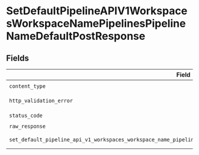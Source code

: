 # SetDefaultPipelineAPIV1WorkspacesWorkspaceNamePipelinesPipelineNameDefaultPostResponse


## Fields

| Field                                                                                                                 | Type                                                                                                                  | Required                                                                                                              | Description                                                                                                           |
| --------------------------------------------------------------------------------------------------------------------- | --------------------------------------------------------------------------------------------------------------------- | --------------------------------------------------------------------------------------------------------------------- | --------------------------------------------------------------------------------------------------------------------- |
| `content_type`                                                                                                        | *str*                                                                                                                 | :heavy_check_mark:                                                                                                    | N/A                                                                                                                   |
| `http_validation_error`                                                                                               | [Optional[shared.HTTPValidationError]](../../models/shared/httpvalidationerror.md)                                    | :heavy_minus_sign:                                                                                                    | Validation Error                                                                                                      |
| `status_code`                                                                                                         | *int*                                                                                                                 | :heavy_check_mark:                                                                                                    | N/A                                                                                                                   |
| `raw_response`                                                                                                        | [requests.Response](https://requests.readthedocs.io/en/latest/api/#requests.Response)                                 | :heavy_minus_sign:                                                                                                    | N/A                                                                                                                   |
| `set_default_pipeline_api_v1_workspaces_workspace_name_pipelines_pipeline_name_default_post_200_application_json_any` | *Optional[Any]*                                                                                                       | :heavy_minus_sign:                                                                                                    | Successful Response                                                                                                   |